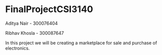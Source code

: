 # FinalProjectCSI3140

Aditya Nair - 300076404

Ribhav Khosla - 300087647

In this project we will be creating a marketplace for sale and purchase of electronics. 
